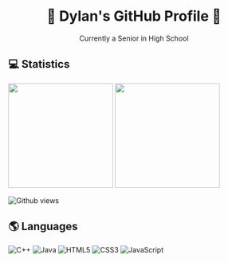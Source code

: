 <h1 align="center"> 👋 Dylan's GitHub Profile 👋 </h1>
<p align="center">Currently a Senior in High School</p>

## 💻 Statistics
<div>
    <img height="210" src="https://github-readme-stats-dylans-projects-9d894771.vercel.app/api?username=DylanBT928&theme=gotham&show_icons=true&include_all_commits=true"/>
    <img height="210" src="https://github-readme-stats.vercel.app/api/top-langs/?username=DylanBT928&layout=compact&theme=gotham&langs_count=8"/>
<div>

![Github views](https://komarev.com/ghpvc/?username=DylanBT928&style=flat-square&color=brightgreen)

## 🌎 Languages
![C++](https://img.shields.io/badge/c++-%2300599C.svg?style=for-the-badge&logo=c%2B%2B&logoColor=white)
![Java](https://img.shields.io/badge/java-%23ED8B00.svg?style=for-the-badge&logo=openjdk&logoColor=white)
![HTML5](https://img.shields.io/badge/html5-%23E34F26.svg?style=for-the-badge&logo=html5&logoColor=white)
![CSS3](https://img.shields.io/badge/css3-%231572B6.svg?style=for-the-badge&logo=css3&logoColor=white)
![JavaScript](https://img.shields.io/badge/javascript-%23323330.svg?style=for-the-badge&logo=javascript&logoColor=%23F7DF1E)

<!-- badges from https://github.com/Ileriayo/markdown-badges -->
